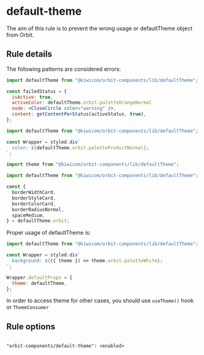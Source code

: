 # default-theme

The aim of this rule is to prevent the wrong usage or defaultTheme object from Orbit.

## Rule details

The following patterns are considered errors:

```jsx
import defaultTheme from "@kiwicom/orbit-components/lib/defaultTheme";

const failedStatus = {
  isActive: true,
  activeColor: defaultTheme.orbit.paletteOrangeNormal
  node: <CloseCircle color="warning" />,
  content: getContentPerStatus(activeStatus, true),
};
```

```jsx
import defaultTheme from "@kiwicom/orbit-components/lib/defaultTheme";

const Wrapper = styled.div`
  color: ${defaultTheme.orbit.paletteProductNormal};
`;
```

```jsx
import theme from "@kiwicom/orbit-components/lib/defaultTheme";
```

```jsx
import defaultTheme from "@kiwicom/orbit-components/lib/defaultTheme";

const {
  borderWidthCard,
  borderStyleCard,
  borderColorCard,
  borderRadiusNormal,
  spaceMedium,
} = defaultTheme.orbit;
```

Proper usage of defaultTheme is:

```jsx
import defaultTheme from "@kiwicom/orbit-components/lib/defaultTheme";

const Wrapper = styled.div`
  background: ${({ theme }) => theme.orbit.paletteWhite};
`;

Wrapper.defaultProps = {
  theme: defaultTheme,
};
```

In order to access theme for other cases, you should use `useTheme()` hook or `ThemeConsumer`

## Rule options

```

"orbit-components/default-theme": <enabled>

```

```

```
